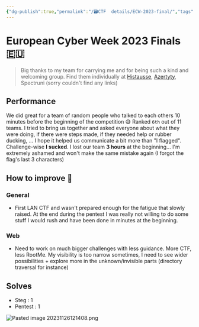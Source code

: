 ```yaml
---
{"dg-publish":true,"permalink":"/🗃CTF  details/ECW-2023-final/","tags":["ECW","Mid","Wrap-up","Finals"]}
---
```


# European Cyber Week 2023 Finals 🇪🇺

> Big thanks to my team for carrying me and for being such a kind and welcoming group.
> Find them individually at [Histausse](https://git.mineau.eu), [Azertyty](https://www.root-me.org/azertyty-527187), Spectruni (sorry couldn't find any links)
## Performance
We did great for a team of random people who talked to each others 10 minutes before the beginning of the competition 😅 Ranked ``6th`` out of 11 teams.
I tried to bring us together and asked everyone about what they were doing, if there were steps made, if they needed help or rubber ducking, ... I hope it helped us communicate a bit more than "I flagged".
Challenge-wise **I sucked**. I lost our team **3 hours** at the beginning... I'm extremely ashamed and won't make the same mistake again (I forgot the flag's last 3 characters)

## How to improve 📝
### General
- First LAN CTF and wasn't prepared enough for the fatigue that slowly raised. At the end during the pentest I was really not willing to do some stuff I would rush and have been done in minutes at the beginning.
### Web
- Need to work on much bigger challenges with less guidance. More CTF, less RootMe.
  My visibility is too narrow sometimes, I need to see wider possibilities + explore more in the unknown/invisible parts (directory traversal for instance)

## Solves
- Steg : 1
- Pentest : 1


![Pasted image 20231126121408.png](/img/user/imgTypora/Pasted%20image%2020231126121408.png)